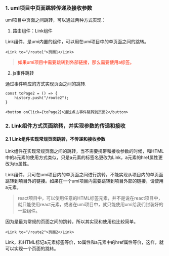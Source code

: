 ### 1. umi项目中页面跳转传递及接收参数

umi项目中页面之间跳转，可以通过两种方式实现：

1. 路由组件：Link组件

Link组件，是umi内置的组件，可以用在umi项目中的单页面之间的跳转。

```tsx
<Link to="/route1">页面1</Link>
```

> <font color="#f20">如果umi项目中需要跳转到外部链接，那么需要使用a标签。</font>

2. js事件跳转

通过事件响应的方式实现页面之间的跳转.

```tsx
const toPage2 = () => {
    history.push("/route2");
}

<button onClick={toPage2}>通过点击事件跳转到页面2</button>
```

### 2. Link组件方式页面跳转，并实现参数的传递和接收

#### 2.1 Link组件实现常规页面跳转，不传递和接收参数

Link组件在实现常规页面之间的跳转，当不需要携带和接收参数的时候，和HTML中的a元素的使用方式类似，只是a元素的标签名更改为Link，a元素的href属性更改为to属性。

Link组件，只可在umi项目内的单页面之间进行跳转，不能实现从项目内的单页面跳转到项目外的链接。如果在一个umi项目内需要跳转到项目外部的链接，请使用a元素。

> react项目中，可以使用任意的HTML标签元素，并不是说在react项目中，就只能使用react元素，或者在umi项目中，就只能使用umi给我们封装好的一些组件。

因为是最为常规的页面之间的跳转，所以其实现和使用也比较简单。

```tsx
<Link to="/route2">页面2</Link>
```

Link，和HTML标记a元素标签等价，to属性和a元素中的href属性等价，这样，就可以实现一个页面的跳转。